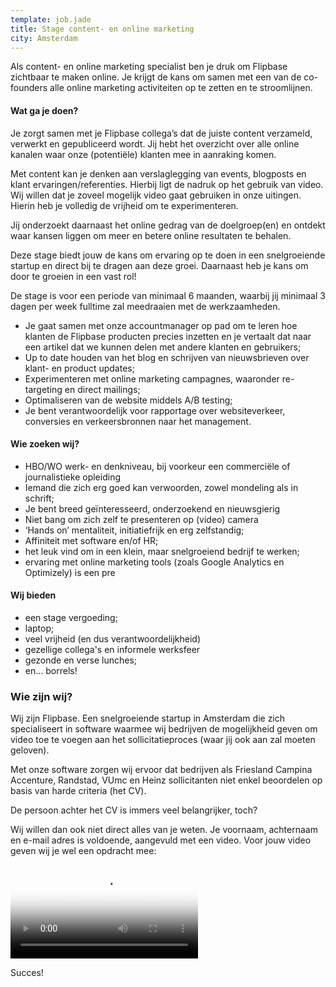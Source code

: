 ```yaml
---
template: job.jade
title: Stage content- en online marketing
city: Amsterdam
---
```


Als content- en online marketing specialist ben je druk om Flipbase zichtbaar te maken online. Je krijgt de kans om samen met een van de co-founders alle online marketing activiteiten op te zetten en te stroomlijnen.

#### Wat ga je doen?

Je zorgt samen met je Flipbase collega’s dat de juiste content verzameld, verwerkt en gepubliceerd wordt. Jij hebt het overzicht over alle online kanalen waar onze (potentiële) klanten mee in aanraking komen.

Met content kan je denken aan verslaglegging van events, blogposts en klant ervaringen/referenties. Hierbij ligt de nadruk op het gebruik van video. Wij willen dat je zoveel mogelijk video gaat gebruiken in onze uitingen. Hierin heb je volledig de vrijheid om te experimenteren.

Jij onderzoekt daarnaast het online gedrag van de doelgroep(en) en ontdekt waar kansen liggen om meer en betere online resultaten te behalen. 

Deze stage biedt jouw de kans om ervaring op te doen in een snelgroeiende startup en direct bij te dragen aan deze groei. Daarnaast heb je kans om door te groeien in een vast rol! 

De stage is voor een periode van minimaal 6 maanden, waarbij jij minimaal 3 dagen per week fulltime zal meedraaien met de werkzaamheden.

* Je gaat samen met onze accountmanager op pad om te leren hoe klanten de Flipbase producten precies inzetten en je vertaalt dat naar een artikel dat we kunnen delen met andere klanten en gebruikers;
* Up to date houden van het blog en schrijven van nieuwsbrieven over klant- en product updates;
* Experimenteren met online marketing campagnes, waaronder re-targeting en direct mailings;
* Optimaliseren van de website middels A/B testing;
* Je bent verantwoordelijk voor rapportage over websiteverkeer, conversies en verkeersbronnen naar het management.

#### Wie zoeken wij?

- HBO/WO werk- en denkniveau, bij voorkeur een commerciële of journalistieke opleiding
- Iemand die zich erg goed kan verwoorden, zowel mondeling als in schrift;
- Je bent breed geïnteresseerd, onderzoekend en nieuwsgierig
- Niet bang om zich zelf te presenteren op (video) camera
- ‘Hands on’ mentaliteit, initiatiefrijk en erg zelfstandig;
- Affiniteit met software en/of HR;
- het leuk vind om in een klein, maar snelgroeiend bedrijf te werken;
- ervaring met online marketing tools (zoals Google Analytics en Optimizely) is een pre

#### Wij bieden

* een stage vergoeding;
* laptop;
* veel vrijheid (en dus verantwoordelijkheid)
* gezellige collega's en informele werksfeer
* gezonde en verse lunches;
* en… borrels!

### Wie zijn wij?

Wij zijn Flipbase. Een snelgroeiende startup in Amsterdam die zich specialiseert in software waarmee wij bedrijven de mogelijkheid geven om video toe te voegen aan het sollicitatieproces (waar jij ook aan zal moeten geloven).

Met onze software zorgen wij ervoor dat bedrijven als Friesland Campina Accenture, Randstad, VUmc en Heinz sollicitanten niet enkel beoordelen op basis van harde criteria (het CV). 

De persoon achter het CV is immers veel belangrijker, toch?

Wij willen dan ook niet direct alles van je weten. Je voornaam, achternaam en e-mail adres is voldoende, aangevuld met een video. Voor jouw video geven wij je wel een opdracht mee:



<video poster="https://s3.eu-central-1.amazonaws.com/videos.flipbase.com/www-jobs/sales.jpg" preload="auto" controls="true" style="max-width: 100%;">
  <source type="video/webm" src="https://s3.eu-central-1.amazonaws.com/videos.flipbase.com/www-jobs/sales.webm"/>
  <source type="video/mp4" src="https://s3.eu-central-1.amazonaws.com/videos.flipbase.com/www-jobs/sales.mp4"/>
  <source type="video/ogv" src="https://s3.eu-central-1.amazonaws.com/videos.flipbase.com/www-jobs/sales.ogv"/>
</video>

Succes!